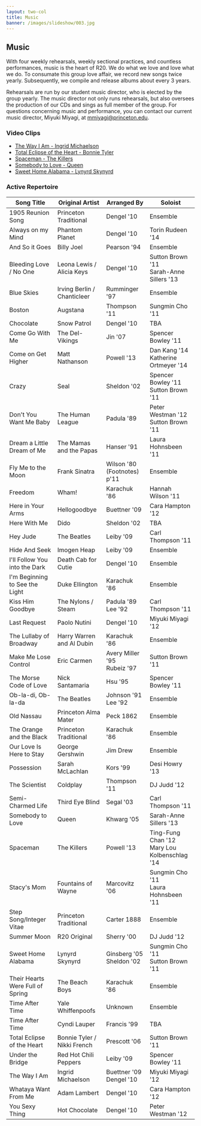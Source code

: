 ```yaml
---
layout: two-col
title: Music
banner: /images/slideshow/003.jpg
---
```


## Music

With four weekly rehearsals, weekly sectional practices, and countless
performances, music is the heart of R20. We do what we love and love
what we do. To consumate this group love affair, we record new songs
twice yearly. Subsequently, we compile and release albums about every
3 years.

Rehearsals are run by our student music director, who is elected by
the group yearly. The music director not only runs rehearsals, but
also oversees the production of our CDs and sings as full member of
the group. For questions concerning music and performance, you can
contact our current music director, Miyuki Miyagi, at
mmiyagi@princeton.edu.

### Video Clips

* [The Way I Am - Ingrid Michaelson](http://www.youtube.com/watch?v=kOfoGoYOj2g)
* [Total Eclipse of the Heart - Bonnie Tyler](http://www.youtube.com/watch?v=BcoZjivfh-c)
* [Spaceman - The Killers](http://www.youtube.com/watch?v=4J5rV5uqOMQ)
* [Somebody to Love - Queen](http://www.youtube.com/watch?v=5U878VE4SpQ)
* [Sweet Home Alabama - Lynyrd Skynyrd](http://www.youtube.com/watch?v=oHRl_lW_j6o)

### Active Repertoire

<div id="repertoire">
<table>
  <thead>
    <tr> 
      <th>
        Song Title
      </th> 
      <th>
        Original Artist
      </th>
      <th>
        Arranged By
      </th>
      <th>
        Soloist
      </th>
    </tr>
  </thead>
  <tbody>
    <tr> 
      <td>1905 Reunion Song</td> 
      <td>Princeton Traditional</td> 
      <td>Dengel '10</td> 
      <td>Ensemble</td> 
    </tr> 
    <tr> 
      <td>Always on my Mind</td> 
      <td>Phantom Planet</td> 
      <td>Dengel '10</td> 
      <td>Torin Rudeen '14</td> 
    </tr>
    <tr> 
      <td>And So it Goes</td> 
      <td>Billy Joel</td> 
      <td>Pearson '94</td> 
      <td>Ensemble</td> 
    </tr> 
    <tr> 
      <td>Bleeding Love / No One</td> 
      <td>Leona Lewis / Alicia Keys</td> 
      <td>Dengel '10</td> 
      <td>Sutton Brown '11 <br /> Sarah-Anne Sillers '13</td> 
    </tr> 
    <tr> 
      <td>Blue Skies</td> 
      <td>Irving Berlin / Chanticleer</td> 
      <td>Rumminger '97</td> 
      <td>Ensemble</td> 
    </tr> 
    <tr> 
      <td>Boston</td> 
      <td>Augstana</td> 
      <td>Thompson '11</td> 
      <td>Sungmin Cho '11</td> 
    </tr> 
    <tr> 
      <td>Chocolate</td> 
      <td>Snow Patrol</td> 
      <td>Dengel '10</td> 
      <td>TBA</td> 
    </tr> 
    <tr> 
      <td>Come Go With Me</td> 
      <td>The Del-Vikings</td> 
      <td>Jin '07</td> 
      <td>Spencer Bowley '11</td> 
    </tr> 
    <tr> 
      <td>Come on Get Higher</td> 
      <td>Matt Nathanson</td> 
      <td>Powell '13</td> 
      <td>Dan Kang '14 <br /> Katherine Ortmeyer '14</td> 
    </tr> 
    <tr> 
      <td>Crazy</td> 
      <td>Seal</td> 
      <td>Sheldon '02</td> 
      <td>Spencer Bowley '11 <br /> Sutton Brown '11</td> 
    </tr> 
    <tr> 
      <td>Don't You Want Me Baby</td> 
      <td>The Human League</td> 
      <td>Padula '89</td> 
      <td>Peter Westman '12 <br /> Sutton Brown '11</td> 
    </tr> 
    <tr> 
      <td>Dream a Little Dream of Me</td> 
      <td>The Mamas and the Papas</td> 
      <td>Hanser '91</td> 
      <td>Laura Hohnsbeen '11</td> 
    </tr> 
    <tr> 
      <td>Fly Me to the Moon</td> 
      <td>Frank Sinatra</td> 
      <td>Wilson '80 (Footnotes) p'11</td>
      <td>Ensemble</td> 
    </tr> 
    <tr> 
      <td>Freedom</td> 
      <td>Wham!</td> 
      <td>Karachuk '86</td> 
      <td>Hannah Wilson '11 </td> 
    </tr>
    <tr> 
      <td>Here in Your Arms</td> 
      <td>Hellogoodbye</td> 
      <td>Buettner '09</td> 
      <td>Cara Hampton '12</td> 
    </tr>
    <tr> 
      <td>Here With Me</td> 
      <td>Dido</td> 
      <td>Sheldon '02</td> 
      <td>TBA</td> 
    </tr>
    <tr> 
      <td>Hey Jude</td> 
      <td>The Beatles</td> 
      <td>Leiby '09</td> 
      <td>Carl Thompson '11</td> 
    </tr>
    <tr> 
      <td>Hide And Seek</td> 
      <td>Imogen Heap</td> 
      <td>Leiby '09</td> 
      <td>Ensemble</td> 
    </tr>
    <tr> 
      <td>I'll Follow You into the Dark</td> 
      <td>Death Cab for Cutie</td> 
      <td>Dengel '10</td> 
      <td>Ensemble</td> 
    </tr>
    <tr> 
      <td>I'm Beginning to See the Light</td> 
      <td>Duke Ellington</td> 
      <td>Karachuk '86</td> 
      <td>Ensemble</td> 
    </tr>
    <tr> 
      <td>Kiss Him Goodbye</td> 
      <td>The Nylons / Steam</td> 
      <td>Padula '89 <br /> Lee '92</td> 
      <td>Carl Thompson '11</td> 
    </tr>
    <tr> 
      <td>Last Request</td> 
      <td>Paolo Nutini</td> 
      <td>Dengel '10</td> 
      <td>Miyuki Miyagi '12</td> 
    </tr>
    <tr> 
      <td>The Lullaby of Broadway</td> 
      <td>Harry Warren and Al Dubin</td> 
      <td>Karachuk '86</td> 
      <td>Ensemble</td> 
    </tr>
    <tr> 
      <td>Make Me Lose Control</td> 
      <td>Eric Carmen</td> 
      <td>Avery Miller '95 <br /> Rubeiz '97</td> 
      <td>Sutton Brown '11</td> 
    </tr>
    <tr> 
      <td>The Morse Code of Love</td> 
      <td>Nick Santamaria</td> 
      <td>Hsu '95</td> 
      <td>Spencer Bowley '11</td> 
    </tr>
    <tr> 
      <td>Ob-la-di, Ob-la-da</td> 
      <td>The Beatles</td> 
      <td>Johnson '91 <br /> Lee '92</td> 
      <td>Ensemble</td> 
    </tr>
    <tr> 
      <td>Old Nassau</td> 
      <td>Princeton Alma Mater</td> 
      <td>Peck 1862</td> 
      <td>Ensemble</td> 
    </tr>
    <tr> 
      <td>The Orange and the Black</td> 
      <td>Princeton Traditional</td> 
      <td>Karachuk '86</td> 
      <td>Ensemble</td> 
    </tr>
    <tr> 
      <td>Our Love Is Here to Stay</td> 
      <td>George Gershwin</td> 
      <td>Jim Drew</td> 
      <td>Ensemble</td> 
    </tr>
    <tr> 
      <td>Possession</td> 
      <td>Sarah McLachlan</td> 
      <td>Kors '99</td> 
      <td>Desi Howry '13</td> 
    </tr>
    <tr> 
      <td>The Scientist</td> 
      <td>Coldplay</td> 
      <td>Thompson '11</td> 
      <td>DJ Judd '12</td> 
    </tr>
    <tr> 
      <td>Semi-Charmed Life</td> 
      <td>Third Eye Blind</td> 
      <td>Segal '03</td> 
      <td>Carl Thompson '11</td> 
    </tr>
    <tr> 
      <td>Somebody to Love</td> 
      <td>Queen</td> 
      <td>Khwarg '05</td> 
      <td>Sarah-Anne Sillers '13</td> 
    </tr>
    <tr> 
      <td>Spaceman</td> 
      <td>The Killers</td> 
      <td>Powell '13</td> 
      <td>Ting-Fung Chan '12 <br /> Mary Lou Kolbenschlag '14</td> 
    </tr>
    <tr>
      <td>Stacy's Mom</td> 
      <td>Fountains of Wayne</td> 
      <td>Marcovitz '06</td> 
      <td>Sungmin Cho '11 <br /> Laura Hohnsbeen '11</td> 
    </tr>
    <tr> 
      <td>Step Song/Integer Vitae</td> 
      <td>Princeton Traditional</td> 
      <td>Carter 1888</td> 
      <td>Ensemble</td> 
    </tr>
    <tr> 
      <td>Summer Moon</td> 
      <td>R20 Original</td> 
      <td>Sherry '00</td> 
      <td>DJ Judd '12</td> 
    </tr>
    <tr> 
      <td>Sweet Home Alabama</td> 
      <td>Lynyrd Skynyrd</td> 
      <td>Ginsberg '05 <br /> Sheldon '02</td> 
      <td>Sungmin Cho '11 <br /> Sutton Brown '11</td> 
    </tr>
    <tr> 
      <td>Their Hearts Were Full of Spring</td> 
      <td>The Beach Boys</td>
      <td>Karachuk '86</td> 
      <td>Ensemble</td> 
    </tr>
    <tr> 
      <td>Time After Time</td> 
      <td>Yale Whiffenpoofs</td> 
      <td>Unknown</td> 
      <td>Ensemble</td> 
    </tr>
    <tr> 
      <td>Time After Time</td> 
      <td>Cyndi Lauper</td> 
      <td>Francis '99</td> 
      <td>TBA</td> 
    </tr>
    <tr> 
      <td>Total Eclipse of the Heart</td> 
      <td>Bonnie Tyler / Nikki French</td> 
      <td>Prescott '06</td> 
      <td>Sutton Brown '11</td> 
    </tr>
    <tr> 
      <td>Under the Bridge</td> 
      <td>Red Hot Chili Peppers</td> 
      <td>Leiby '09</td> 
      <td>Spencer Bowley '11</td> 
    </tr>
    <tr> 
      <td>The Way I Am</td> 
      <td>Ingrid Michaelson</td> 
      <td>Buettner '09 <br /> Dengel '10</td> 
      <td>Miyuki Miyagi '12</td> 
    </tr>
    <tr> 
      <td>Whataya Want From Me</td> 
      <td>Adam Lambert</td> 
      <td>Dengel '10</td> 
      <td>Cara Hampton '12</td> 
    </tr>
    <tr> 
      <td>You Sexy Thing</td> 
      <td>Hot Chocolate</td> 
      <td>Dengel '10</td> 
      <td>Peter Westman '12</td> 
    </tr>
  </tbody>
</table> 
</div>
